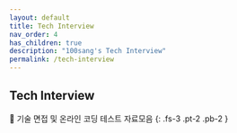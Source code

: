 ```yaml
---
layout: default
title: Tech Interview
nav_order: 4
has_children: true
description: "100sang's Tech Interview"
permalink: /tech-interview
---
```


## Tech Interview

📝 기술 면접 및 온라인 코딩 테스트 자료모음
{: .fs-3 .pt-2 .pb-2 }